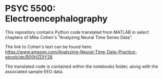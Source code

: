 # PSYC 5500: Electroencephalography

This repository contains Python code translated from MATLAB in select chapters of Mike Cohen's "Analyzing Neural Time Series Data". 

The link to Cohen's text can be found here: https://www.amazon.com/Analyzing-Neural-Time-Data-Practice-ebook/dp/B00HZDIY26.

The translated code is contained within the notebooks folder, along with the associated sample EEG data.
